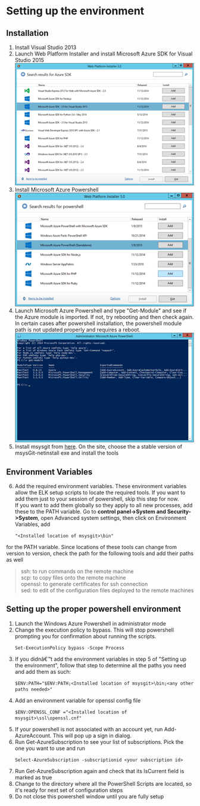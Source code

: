 # Setting up the environment

## Installation
1. Install Visual Studio 2013
2. Launch Web Platform Installer and install Microsoft Azure SDK for Visual Studio 2015   
![SetupEnv-1.png](../md-images/SetupEnv-1.png) 
3. Install Microsoft Azure Powershell  
![SetupEnv-2.png](../md-images/SetupEnv-2.png)
4. Launch Microsoft Azure Powershell and type "Get-Module" and see if the Azure module is imported. If not, try rebooting and then check again. In certain cases after powershell installation, the powershell module path is not updated properly and requires a reboot.    
![SetupEnv-3.png](..//md-images/SetupEnv-3.png)
5. Install msysgit from [here]( https://github.com/msysgit/msysgit/releases/). On the site, choose the a stable version of msysGit-netinstall exe and install the tools

## Environment Variables
6. Add the required environment variables. These environment variables allow the ELK setup scripts to locate the required tools. If you want to add them just to your session of powershell, skip this step for now.  
If you want to add them globally so they apply to all new processes, add these to the PATH variable. Go to **control panel->System and Security->System**, open Advanced system settings, then click on Environment Variables, add
    ```
    "<Installed location of msysgit>\bin"
    ```
for the PATH variable.
Since locations of these tools can change from version to version, check the path for the following tools and add their paths as well 
>ssh: to run commands on the remote machine  
>scp: to copy files onto the remote machine  
>openssl: to generate certificates for ssh connection  
>sed: to edit of the configuration files deployed to the remote machines

## Setting up the proper powershell environment
1. Launch the Windows Azure Powershell in administrator mode
2. Change the execution policy to bypass. This will stop powershell prompting you for confirmation about running the scripts.
    ```
    Set-ExecutionPolicy bypass -Scope Process
    ```
3. If you didnâ€™t add the environment variables in step 5 of "Setting up the environment", follow that step to determine all the paths you need and add them as such:
    ```
    $ENV:PATH="$ENV:PATH;<Installed location of msysgit>\bin;<any other paths needed>"
    ```
4. Add an environment variable for openssl config file
    ```
    $ENV:OPENSSL_CONF ="<Installed location of msysgit>\ssl\openssl.cnf"
    ```
5. If your powershell is not associated with an account yet, run Add-AzureAccount.	This will pop up a sign in dialog.
6. Run Get-AzureSubscription to see your list of subscriptions. Pick the one you want to use and run
    ```
    Select-AzureSubscription -subscriptionid <your subscription id>
    ```
7. Run Get-AzureSubscription again and check that its IsCurrent field is marked as true
8. Change to the directory where all the PowerShell Scripts are located, so it's ready for next set of configuration steps 
9. Do not close this powershell window until you are fully setup